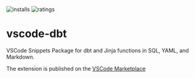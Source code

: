 ![installs](https://vsmarketplacebadge.apphb.com/installs/bastienboutonnet.vscode-dbt.svg) ![ratings](https://vsmarketplacebadge.apphb.com/rating-short/bastienboutonnet.vscode-dbt.svg)
# vscode-dbt
VSCode Snippets Package for dbt and Jinja functions in SQL, YAML, and Markdown.

The extension is published on the [VSCode Marketplace](https://marketplace.visualstudio.com/items?itemName=bastienboutonnet.vscode-dbt)
